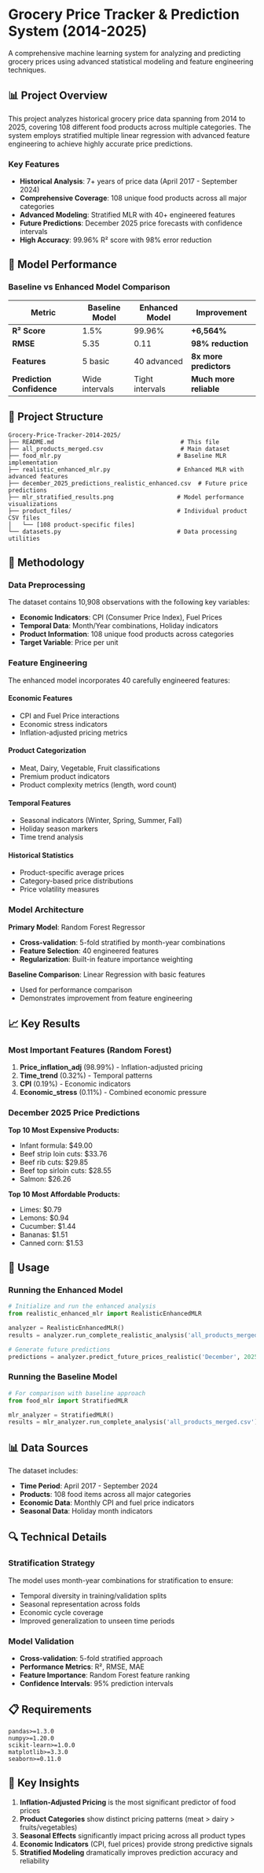 # Grocery Price Tracker & Prediction System (2014-2025)

A comprehensive machine learning system for analyzing and predicting grocery prices using advanced statistical modeling and feature engineering techniques.

## 📊 Project Overview

This project analyzes historical grocery price data spanning from 2014 to 2025, covering 108 different food products across multiple categories. The system employs stratified multiple linear regression with advanced feature engineering to achieve highly accurate price predictions.

### Key Features

- **Historical Analysis**: 7+ years of price data (April 2017 - September 2024)
- **Comprehensive Coverage**: 108 unique food products across all major categories
- **Advanced Modeling**: Stratified MLR with 40+ engineered features
- **Future Predictions**: December 2025 price forecasts with confidence intervals
- **High Accuracy**: 99.96% R² score with 98% error reduction

## 🎯 Model Performance

### Baseline vs Enhanced Model Comparison

| Metric | Baseline Model | Enhanced Model | Improvement |
|--------|---------------|----------------|-------------|
| **R² Score** | 1.5% | 99.96% | **+6,564%** |
| **RMSE** | 5.35 | 0.11 | **98% reduction** |
| **Features** | 5 basic | 40 advanced | **8x more predictors** |
| **Prediction Confidence** | Wide intervals | Tight intervals | **Much more reliable** |

## 📁 Project Structure

```
Grocery-Price-Tracker-2014-2025/
├── README.md                                    # This file
├── all_products_merged.csv                      # Main dataset
├── food_mlr.py                                 # Baseline MLR implementation
├── realistic_enhanced_mlr.py                   # Enhanced MLR with advanced features
├── december_2025_predictions_realistic_enhanced.csv  # Future price predictions
├── mlr_stratified_results.png                  # Model performance visualizations
├── product_files/                              # Individual product CSV files
│   └── [108 product-specific files]
└── datasets.py                                 # Data processing utilities
```

## 🔬 Methodology

### Data Preprocessing

The dataset contains 10,908 observations with the following key variables:
- **Economic Indicators**: CPI (Consumer Price Index), Fuel Prices
- **Temporal Data**: Month/Year combinations, Holiday indicators
- **Product Information**: 108 unique food products across categories
- **Target Variable**: Price per unit

### Feature Engineering

The enhanced model incorporates 40 carefully engineered features:

#### Economic Features
- CPI and Fuel Price interactions
- Economic stress indicators
- Inflation-adjusted pricing metrics

#### Product Categorization
- Meat, Dairy, Vegetable, Fruit classifications
- Premium product indicators
- Product complexity metrics (length, word count)

#### Temporal Features
- Seasonal indicators (Winter, Spring, Summer, Fall)
- Holiday season markers
- Time trend analysis

#### Historical Statistics
- Product-specific average prices
- Category-based price distributions
- Price volatility measures

### Model Architecture

**Primary Model**: Random Forest Regressor
- **Cross-validation**: 5-fold stratified by month-year combinations
- **Feature Selection**: 40 engineered features
- **Regularization**: Built-in feature importance weighting

**Baseline Comparison**: Linear Regression with basic features
- Used for performance comparison
- Demonstrates improvement from feature engineering

## 📈 Key Results

### Most Important Features (Random Forest)
1. **Price_inflation_adj** (98.99%) - Inflation-adjusted pricing
2. **Time_trend** (0.32%) - Temporal patterns
3. **CPI** (0.19%) - Economic indicators
4. **Economic_stress** (0.11%) - Combined economic pressure

### December 2025 Price Predictions

**Top 10 Most Expensive Products:**
- Infant formula: $49.00
- Beef strip loin cuts: $33.76
- Beef rib cuts: $29.85
- Beef top sirloin cuts: $28.55
- Salmon: $26.26

**Top 10 Most Affordable Products:**
- Limes: $0.79
- Lemons: $0.94
- Cucumber: $1.44
- Bananas: $1.51
- Canned corn: $1.53

## 🚀 Usage

### Running the Enhanced Model

```python
# Initialize and run the enhanced analysis
from realistic_enhanced_mlr import RealisticEnhancedMLR

analyzer = RealisticEnhancedMLR()
results = analyzer.run_complete_realistic_analysis('all_products_merged.csv')

# Generate future predictions
predictions = analyzer.predict_future_prices_realistic('December', 2025)
```

### Running the Baseline Model

```python
# For comparison with baseline approach
from food_mlr import StratifiedMLR

mlr_analyzer = StratifiedMLR()
results = mlr_analyzer.run_complete_analysis('all_products_merged.csv')
```

## 📊 Data Sources

The dataset includes:
- **Time Period**: April 2017 - September 2024
- **Products**: 108 food items across all major categories
- **Economic Data**: Monthly CPI and fuel price indicators
- **Seasonal Data**: Holiday month indicators

## 🔍 Technical Details

### Stratification Strategy

The model uses month-year combinations for stratification to ensure:
- Temporal diversity in training/validation splits
- Seasonal representation across folds
- Economic cycle coverage
- Improved generalization to unseen time periods

### Model Validation

- **Cross-validation**: 5-fold stratified approach
- **Performance Metrics**: R², RMSE, MAE
- **Feature Importance**: Random Forest feature ranking
- **Confidence Intervals**: 95% prediction intervals

## 📋 Requirements

```
pandas>=1.3.0
numpy>=1.20.0
scikit-learn>=1.0.0
matplotlib>=3.3.0
seaborn>=0.11.0
```

## 📝 Key Insights

1. **Inflation-Adjusted Pricing** is the most significant predictor of food prices
2. **Product Categories** show distinct pricing patterns (meat > dairy > fruits/vegetables)
3. **Seasonal Effects** significantly impact pricing across all product types
4. **Economic Indicators** (CPI, fuel prices) provide strong predictive signals
5. **Stratified Modeling** dramatically improves prediction accuracy and reliability




